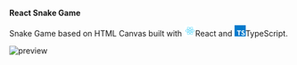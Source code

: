 **React Snake Game**

Snake Game based on HTML Canvas built with <code><img height="20" alt="React" src="https://raw.githubusercontent.com/github/explore/80688e429a7d4ef2fca1e82350fe8e3517d3494d/topics/react/react.png"></code>React and <code><img height="20" alt="TypeScript" src="https://raw.githubusercontent.com/github/explore/80688e429a7d4ef2fca1e82350fe8e3517d3494d/topics/typescript/typescript.png"></code>TypeScript.
<br>

![preview](https://user-images.githubusercontent.com/82032094/154188827-263924dd-2870-4cdb-a7eb-6dec53b08100.png)
